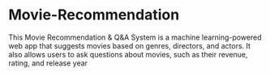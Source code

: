 # Movie-Recommendation
This Movie Recommendation &amp; Q&amp;A System is a machine learning-powered web app that suggests movies based on genres, directors, and actors. It also allows users to ask questions about movies, such as their revenue, rating, and release year
